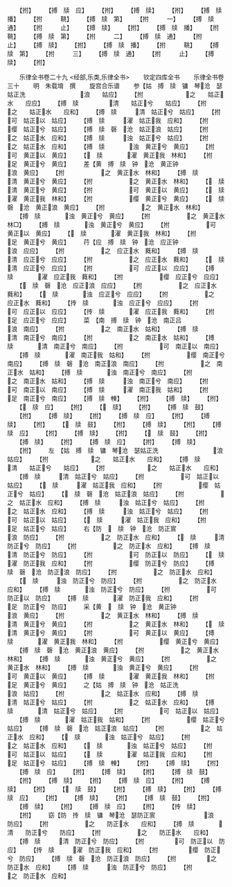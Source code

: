 <!-- { "loadSidebar": true } -->
　　【拊】
　　【搏　牍　应】
　　【拊】
　　【搏　牍】
　　【拊】
　　【搏　牍　播】
　　【拊　　　鞉】
　　【搏　牍　第】
　　【拊　　　一】
　　【搏　牍　通】
　　【拊　　　止】
　　【搏　牍】
　　【拊】
　　【搏　牍　播】
　　【拊　　　鞉】
　　【搏　牍　第】
　　【拊　　　二】
　　【搏　牍　通】
　　【拊　　　止】
　　【搏　牍】
　　【拊】
　　【搏　牍　播】
　　【拊　　　鞉】
　　【搏　牍　第】
　　【拊　　　三】
　　【搏　牍　通】
　　【拊　　　止】
　　【搏　牍】
　　【拊】

　　乐律全书卷二十九
<经部,乐类,乐律全书>
　　钦定四库全书
　　乐律全书卷三十
　　明　朱载堉　撰
　　旋宫合乐谱
　　参【姑　搏　牍　镛　琴沧　瑟姑正洗　　　　　　　　　浪　　姑应】
　　【拊　　　　　　　之　　姑正水　　应应】
　　【搏　牍　　　　　清　　姑正兮　　姑应】
　　【拊　　　　　　　之　　姑正水　　应和】
　　【搏　牍　　　清　姑正兮　姑应】
　　【拊　　　　　　可　姑正以　姑应】
　　【搏　牍　　　濯　姑正我　应和】
　　【拊　　　　　　缨　姑正兮　姑应】
　　【搏　牍　磬　沧　姑正浪　姑应】
　　【拊　　　　　　之　姑正水　应和】
　　【搏　牍　　　浊　姑正兮　姑应】
　　【拊　　　　　　之　姑正水　应和】
　　【搏　牍　　　　浊　黄正兮　黄应】
　　【拊　　　　　　可　黄正以　黄应】
　　【　牍　　　　濯　黄正我　林和】
　　【拊　　　　　　足　黄正兮　黄应】
　　差【黄　搏　牍　钟　沧　黄正钟　　　　　　　　浪　黄应】
　　【拊　　　　　　之　黄正水　林和】
　　【搏　牍　　　　清　黄正兮　黄应】
　　【拊　　　　　　之　黄正水　林和】
　　【　牍　　　　清　黄正兮　黄应】
　　【拊　　　　　　可　黄正以　黄应】
　　【　牍　　　　濯　黄正我　林和】
　　【拊　　　　　　缨　黄正兮　黄应】
　　【　牍　磬　沧　黄正浪　黄应】
　　【拊　　　　　　之　黄正水　林和】
　　【搏　牍　　　　浊　黄正兮　黄应】
　　【拊　　　　　　之　黄正水　林□】
　　【搏　牍　　　　浊　黄正兮　黄应】
　　【拊　　　　　　可　黄正以　黄应】
　　【　牍　　　　濯　黄正我　林和】
　　【拊　　　　　　足　黄正兮　黄应】
　　荇【应　搏　牍　钟　沧　应正钟　　　　　　　　浪　应应】
　　【拊　　　　　　之　应正水　蕤和】
　　【搏　牍　　　　清　应正兮　应应】
　　【拊　　　　　　之　应正水　蕤和】
　　【　牍　　　　清　应正兮　应应】
　　【拊　　　　　　可　应正以　应应】
　　【搏　牍　　　　濯　应正我　蕤和】
　　【拊　　　　　　缨　应正兮　应应】
　　【　牍　磬　沧　应正浪　应应】
　　【拊　　　　　　之　应正水　蕤和】
　　【　牍　　　　浊　应正兮　应应】
　　【拊　　　　　　之　应正水　蕤和】
　　【抟　牍　　　　浊　应正兮　应应】
　　【拊　　　　　　可　应正以　应应】
　　【抟　牍　　　　濯　应正我　蕤和】
　　【拊　　　　　　足　应正兮　应应】
　　菜　【南　搏　牍　钟　沧　南正吕　　　　　　　　浪　南应】
　　【拊　　　　　　之　南正水　姑和】
　　【搏　牍　　　　清　南正兮　南应】
　　【拊　　　　　　之　南正水　姑和】
　　【搏　牍　　　　清　南正兮　南应】
　　【拊　　　　　　可　南正以　南应】
　　【搏　牍　　　　濯　南正我　姑和】
　　【拊　　　　　　缨　南正兮　南应】
　　【搏　牍　磬　沧　南正浪　南应】
　　【拊　　　　　　之　南正水　姑和】
　　【搏　牍　　　　浊　南正兮　南应】
　　【拊　　　　　　之　南正水　姑和】
　　【搏　牍　　　浊　南正兮　南应】
　　【拊　　　　　可　南正以　南应】
　　【搏　牍　　　濯　南正我　姑和】
　　【拊　　　　　足　南正兮　南应】
　　【搏　牍　朄】
　　【拊】
　　【搏　牍】
　　【拊】
　　【　牍　应】
　　【拊】
　　【　牍】
　　【拊】
　　【搏　牍　鼓】
　　【拊】
　　【搏　牍】
　　【拊】
　　【搏　牍　应】
　　【拊】
　　【搏　牍】
　　【拊】
　　【　牍　鼓】
　　【拊】
　　【搏　牍】
　　【拊】
　　【搏　牍　应】
　　【拊】
　　【搏　牍】
　　【拊】
　　【　牍　鼓】
　　【拊】
　　【搏　牍】
　　【拊】
　　【搏　牍　应】
　　【拊】
　　【搏　牍】
　　【拊】
　　左　【姑　搏　牍　镛　琴沧　瑟姑正洗　　　　　　　　　浪　　姑应】
　　【拊　　　　　　　之　　姑正水　　应和】
　　【搏　牍　　　　　清　　姑正兮　　姑应】
　　【拊　　　　　　　之　　姑正水　　应和】
　　【搏　牍　　　清　姑正兮　姑应】
　　【拊　　　　　　可　姑正以　姑应】
　　【　牍　　　濯　姑正我　应和】
　　【拊　　　　　　缨　姑正兮　姑应】
　　【　牍　磬　沧　姑正浪　姑应】
　　【拊　　　　　　之　姑正水　应和】
　　【搏　牍　　　浊　姑正兮　姑应】
　　【拊　　　　　　之　姑正水　应和】
　　【搏　牍　　　浊　姑正兮　姑应】
　　【拊　　　　　　可　姑正以　姑应】
　　【　牍　　　濯　姑正我　应和】
　　【拊　　　　　　足　姑正兮　姑应】
　　右【防　　牍　钟　沧　防正賔　　　　　　　　浪　防应】
　　【拊　　　　　　之　防正水　应和】
　　【　牍　　　清　防正兮　防应】
　　【拊　　　　　　之　防正水　应和】
　　【搏　牍　　　清　防正兮　防应】
　　【拊　　　　　　可　防正以　防应】
　　【　牍　　　濯　防正我　应和】
　　【拊　　　　　　缨　防正兮　防应】
　　【搏　牍　磬　沧　防正浪　防应】
　　【拊　　　　　　之　防正水　应和】
　　【　牍　　　浊　防正兮　防应】
　　【拊　　　　　　之　防正水　应和】
　　【搏　牍　　　　浊　防正兮　防应】
　　【拊　　　　　　可　防正以　防应】
　　【搏　牍　　　　濯　防正我　应和】
　　【拊　　　　　　足　防正兮　防应】
　　采【黄　　牍　钟　沧　黄正钟　　　　　　　　浪　黄应】
　　【拊　　　　　　之　黄正水　林和】
　　【搏　牍　　　　清　黄正兮　黄应】
　　【拊　　　　　　之　黄正水　林和】
　　【　牍　　　　清　黄正兮　黄应】
　　【拊　　　　　　可　黄正以　黄应】
　　【搏　牍　　　　濯　黄正我　林和】
　　【拊　　　　　　缨　黄正兮　黄应】
　　【搏　牍　磬　沧　黄正浪　黄应】
　　【拊　　　　　　之　黄正水　林和】
　　【搏　牍　　　　浊　黄正兮　黄应】
　　【拊　　　　　　之　黄正水　林和】
　　【搏　牍　　　　浊　黄正兮　黄应】
　　【拊　　　　　　可　黄正以　黄应】
　　【搏　牍　　　　濯　黄正我　林和】
　　【拊　　　　　　足　黄正兮　黄应】
　　之【姑　搏　牍　钟　沧　姑正洗　　　　　　　　浪　姑应】
　　【拊　　　　　　之　姑正水　应和】
　　【搏　牍　　　　清　姑正兮　姑应】
　　【拊　　　　　　之　姑正水　应和】
　　【搏　牍　　　　清　姑正兮　姑应】
　　【拊　　　　　　可　姑正以　姑应】
　　【搏　牍　　　　濯　姑正我　姑和】
　　【拊　　　　　　缨　姑正兮　姑应】
　　【搏　牍　磬　沧　姑正浪　姑应】
　　【拊　　　　　　之　姑正水　应和】
　　【　牍　　　　浊　姑正兮　姑应】
　　【拊　　　　　　之　姑正水　应和】
　　【　牍　　　　浊　姑正兮　姑应】
　　【拊　　　　　　可　姑正以　姑应】
　　【　牍　　　　濯　姑正我　应和】
　　【拊　　　　　　足　姑正兮　姑应】
　　【搏　牍　朄】
　　【拊】
　　【搏　牍】
　　【拊】
　　【搏　牍　应】
　　【拊】
　　【搏　牍】
　　【拊】
　　【搏　牍　鼓】
　　【拊】
　　【搏　牍】
　　【拊】
　　【搏　牍　应】
　　【拊】
　　【搏　牍】
　　【拊】
　　【　牍　鼓】
　　【拊】
　　【搏　牍】
　　【拊】
　　【搏　牍　应】
　　【拊】
　　【搏　牍】
　　【拊】
　　【搏　牍　鼓】
　　【拊】
　　【搏　牍】
　　【拊】
　　【搏　牍　应】
　　【拊】
　　【抟　牍】
　　【拊】
　　窈【防　抟　牍　镛　琴沧　瑟防正賔　　　　　　　　浪　　防应】
　　【拊　　　　　　之　　防正水　　应和】
　　【搏　牍　　　　清　　防正兮　　防应】
　　【拊　　　　　　之　　防正水　　应和】
　　【搏　牍　　　清　防正兮　防应】
　　【拊　　　　　可　防正以　防应】
　　【抟　牍　　　濯　防正我　应和】
　　【拊　　　　　缨　防正兮　防应】
　　【搏　牍　磬　沧　防正浪　防应】
　　【拊　　　　　之　防正水　应和】
　　【搏　牍　　　浊　防正兮　防应】
　　【拊　　　　　之　防正水　应和】
